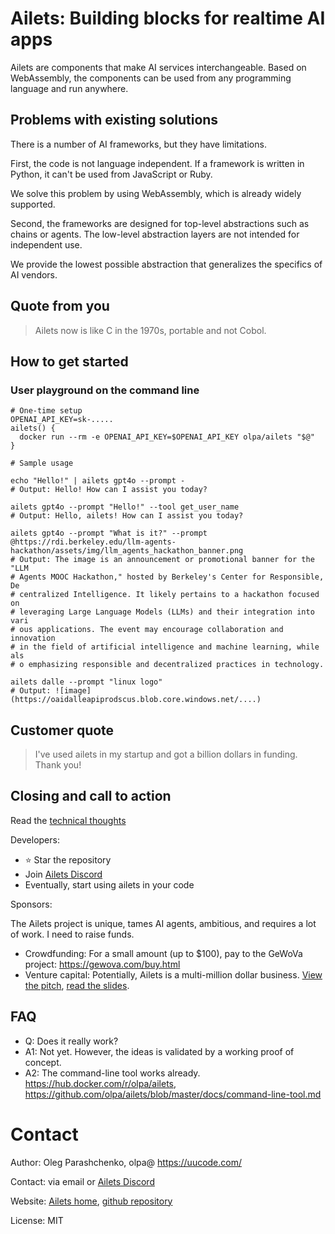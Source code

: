 # Ailets: Building blocks for realtime AI apps

Ailets are components that make AI services interchangeable. Based on WebAssembly, the components can be used from any programming language and run anywhere.


## Problems with existing solutions

There is a number of AI frameworks, but they have limitations.

First, the code is not language independent. If a framework is written in Python, it can't be used from JavaScript or Ruby.

We solve this problem by using WebAssembly, which is already widely supported.

Second, the frameworks are designed for top-level abstractions such as chains or agents. The low-level abstraction layers are not intended for independent use.

We provide the lowest possible abstraction that generalizes the specifics of AI vendors.


## Quote from you

> Ailets now is like C in the 1970s, portable and not Cobol.


## How to get started

### User playground on the command line

```
# One-time setup
OPENAI_API_KEY=sk-.....
ailets() {
  docker run --rm -e OPENAI_API_KEY=$OPENAI_API_KEY olpa/ailets "$@"
}

# Sample usage

echo "Hello!" | ailets gpt4o --prompt -
# Output: Hello! How can I assist you today?

ailets gpt4o --prompt "Hello!" --tool get_user_name
# Output: Hello, ailets! How can I assist you today?

ailets gpt4o --prompt "What is it?" --prompt @https://rdi.berkeley.edu/llm-agents-hackathon/assets/img/llm_agents_hackathon_banner.png
# Output: The image is an announcement or promotional banner for the "LLM
# Agents MOOC Hackathon," hosted by Berkeley's Center for Responsible, De
# centralized Intelligence. It likely pertains to a hackathon focused on
# leveraging Large Language Models (LLMs) and their integration into vari
# ous applications. The event may encourage collaboration and innovation
# in the field of artificial intelligence and machine learning, while als
# o emphasizing responsible and decentralized practices in technology.

ailets dalle --prompt "linux logo"
# Output: ![image](https://oaidalleapiprodscus.blob.core.windows.net/....)

```

## Customer quote

> I've used ailets in my startup and got a billion dollars in funding. Thank you!


## Closing and call to action

Read the [technical thoughts](./docs/technical-thoughts.md)

Developers:

- ⭐ Star the repository
- Join [Ailets Discord](https://discord.gg/HEBE3gv2)
- Eventually, start using ailets in your code

Sponsors:

The Ailets project is unique, tames AI agents, ambitious, and requires a lot of work. I need to raise funds.

- Crowdfunding: For a small amount (up to $100), pay to the GeWoVa project: <https://gewova.com/buy.html>
- Venture capital: Potentially, Ailets is a multi-million dollar business. [View the pitch](https://youtu.be/0-YYUNn_EDU?si=GyaEbXYif8t3yjk6), [read the slides](https://drive.google.com/file/d/1xakK9fJkjzBbi9tO6ZFB16IMPCa_D2rR/view?usp=sharing).


## FAQ

* Q: Does it really work?
* A1: Not yet. However, the ideas is validated by a working proof of concept.
* A2: The command-line tool works already. <https://hub.docker.com/r/olpa/ailets>, <https://github.com/olpa/ailets/blob/master/docs/command-line-tool.md>


# Contact

Author: Oleg Parashchenko, olpa@ <https://uucode.com/>

Contact: via email or [Ailets Discord](https://discord.gg/HEBE3gv2)

Website: [Ailets home](https://ailets.org), [github repository](https://github.com/olpa/ailets)

License: MIT
